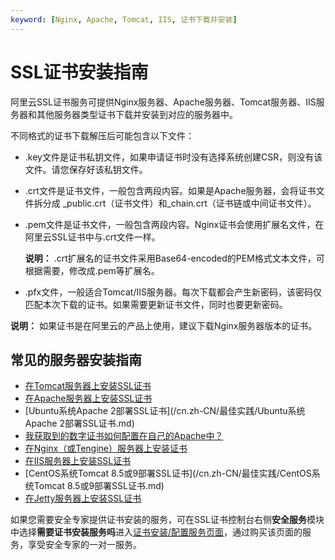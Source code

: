 ```yaml
---
keyword: [Nginx, Apache, Tomcat, IIS, 证书下载并安装]
---
```


# SSL证书安装指南

阿里云SSL证书服务可提供Nginx服务器、Apache服务器、Tomcat服务器、IIS服务器和其他服务器类型证书下载并安装到对应的服务器中。

不同格式的证书下载解压后可能包含以下文件：

-   .key文件是证书私钥文件，如果申请证书时没有选择系统创建CSR，则没有该文件。请您保存好该私钥文件。
-   .crt文件是证书文件，一般包含两段内容。如果是Apache服务器，会将证书文件拆分成 \_public.crt（证书文件）和\_chain.crt（证书链或中间证书文件）。
-   .pem文件是证书文件，一般包含两段内容。Nginx证书会使用扩展名文件，在阿里云SSL证书中与.crt文件一样。

    **说明：** .crt扩展名的证书文件采用Base64-encoded的PEM格式文本文件，可根据需要，修改成.pem等扩展名。

-   .pfx文件，一般适合Tomcat/IIS服务器。每次下载都会产生新密码，该密码仅匹配本次下载的证书。如果需要更新证书文件，同时也要更新密码。

**说明：** 如果证书是在阿里云的产品上使用，建议下载Nginx服务器版本的证书。

## 常见的服务器安装指南

-   [在Tomcat服务器上安装SSL证书]()
-   [在Apache服务器上安装SSL证书]()
-   [Ubuntu系统Apache 2部署SSL证书](/cn.zh-CN/最佳实践/Ubuntu系统Apache 2部署SSL证书.md)
-   [我获取到的数字证书如何配置在自己的Apache中？]()
-   [在Nginx（或Tengine）服务器上安装证书]()
-   [在IIS服务器上安装SSL证书]()
-   [CentOS系统Tomcat 8.5或9部署SSL证书](/cn.zh-CN/最佳实践/CentOS系统Tomcat 8.5或9部署SSL证书.md)
-   [在Jetty服务器上安装SSL证书]()

如果您需要安全专家提供证书安装的服务，可在SSL证书控制台右侧**安全服务**模块中选择**需要证书安装服务吗**进入[证书安装/配置服务页面](https://market.aliyun.com/products/57004003/cmfw028439.html#sku=yuncode2243900000)，通过购买该页面的服务，享受安全专家的一对一服务。

